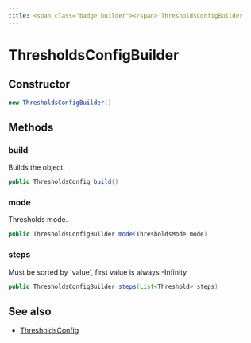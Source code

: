 ```yaml
---
title: <span class="badge builder"></span> ThresholdsConfigBuilder
---
```

# <span class="badge builder"></span> ThresholdsConfigBuilder

## Constructor

```java
new ThresholdsConfigBuilder()
```
## Methods

### <span class="badge object-method"></span> build

Builds the object.

```java
public ThresholdsConfig build()
```

### <span class="badge object-method"></span> mode

Thresholds mode.

```java
public ThresholdsConfigBuilder mode(ThresholdsMode mode)
```

### <span class="badge object-method"></span> steps

Must be sorted by 'value', first value is always -Infinity

```java
public ThresholdsConfigBuilder steps(List<Threshold> steps)
```

## See also

 * <span class="badge object-type-class"></span> [ThresholdsConfig](./object-ThresholdsConfig.md)
